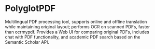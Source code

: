 # PolyglotPDF
Multilingual PDF processing tool, supports online and offline translation while maintaining original layout; performs OCR on scanned PDFs, faster than ocrmypdf. Provides a Web UI for comparing original PDFs, includes chat with PDF functionality, and academic PDF search based on the Semantic Scholar API.
